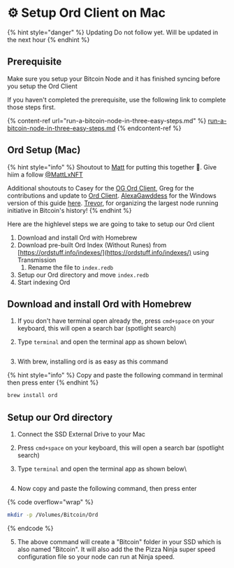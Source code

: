 # ⚙️ Setup Ord Client on Mac

{% hint style="danger" %}
Updating Do not follow yet. Will be updated in the next hour
{% endhint %}

## Prerequisite

Make sure you setup your Bitcoin Node and it has finished syncing before you setup the Ord Client

If you haven't completed the prerequisite, use the following link to complete those steps first.&#x20;

{% content-ref url="run-a-bitcoin-node-in-three-easy-steps.md" %}
[run-a-bitcoin-node-in-three-easy-steps.md](run-a-bitcoin-node-in-three-easy-steps.md)
{% endcontent-ref %}

## Ord Setup (Mac)

{% hint style="info" %}
Shoutout to [Matt](https://twitter.com/MattLxNFT) for putting this together :clap:. Give hiim a follow [@MattLxNFT](https://twitter.com/MattLxNFT)

Additional shoutouts to Casey for the [OG Ord Client](https://github.com/ordinals/ord), Greg for the contributions and update to [Ord Client](https://github.com/gmart7t2/ord). [AlexaGawddess](https://twitter.com/AlexaGawddess) for the Windows version of this guide [here](https://guide.ordinalshelp.com/bitcoin-core-ord-client-setup-on-windows/installing-ord-client).  [Trevor](https://twitter.com/tahaabbasi), for organizing the largest node running initiative in Bitcoin's history!
{% endhint %}

Here are the highlevel steps we are going to take to setup our Ord client

1. Download and install Ord with Homebrew
2. Download pre-built Ord Index (Without Runes) from [https://ordstuff.info/indexes/](https://ordstuff.info/indexes/) using Transmission
   1. Rename the file to `index.redb`
3. Setup our Ord directory and move `index.redb`
4. Start indexing Ord

## Download and install Ord with Homebrew

1. If you don't have terminal open already the, press `cmd+space` on your keyboard, this will open a search bar (spotlight search)
2.  Type `terminal` and open the terminal app as shown below\


    <figure><img src="../.gitbook/assets/image (16).png" alt=""><figcaption></figcaption></figure>
3. With brew, installing ord is as easy as this command

{% hint style="info" %}
Copy and paste the following command in terminal then press enter
{% endhint %}

```bash
brew install ord
```



## Setup our Ord directory

1. Connect the SSD External Drive to your Mac
2. Press `cmd+space` on your keyboard, this will open a search bar (spotlight search)
3.  Type `terminal` and open the terminal app as shown below\


    <figure><img src="../.gitbook/assets/image (16).png" alt=""><figcaption></figcaption></figure>
4. Now copy and paste the following command, then press enter

{% code overflow="wrap" %}
```bash
mkdir -p /Volumes/Bitcoin/Ord
```
{% endcode %}

5. The above command will create a "Bitcoin" folder in your SSD which is also named "Bitcoin". It will also add the the Pizza Ninja super speed configuration file so your node can run at Ninja speed.

